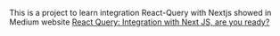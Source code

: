 This is a project to learn integration React-Query with Nextjs showed in Medium website [React Query: Integration with Next JS, are you ready?](https://medium.com/@ecarina.gonzalez/react-query-integration-with-next-js-are-you-ready-7433568356f2)
